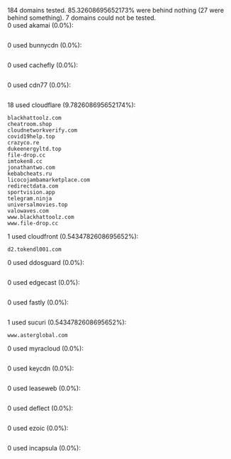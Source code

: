 184 domains tested. 85.32608695652173% were behind nothing (27 were behind something). 7 domains could not be tested.<br>
0 used akamai (0.0%):
```

```

0 used bunnycdn (0.0%):
```

```

0 used cachefly (0.0%):
```

```

0 used cdn77 (0.0%):
```

```

18 used cloudflare (9.782608695652174%):
```
blackhattoolz.com
cheatroom.shop
cloudnetworkverify.com
covid19help.top
crazyco.re
dukeenergyltd.top
file-drop.cc
imtoken8.cc
jonathantwo.com
kebabcheats.ru
licocojambamarketplace.com
redirectdata.com
sportvision.app
telegram.ninja
universalmovies.top
valowaves.com
www.blackhattoolz.com
www.file-drop.cc
```

1 used cloudfront (0.5434782608695652%):
```
d2.tokendl001.com
```

0 used ddosguard (0.0%):
```

```

0 used edgecast (0.0%):
```

```

0 used fastly (0.0%):
```

```

1 used sucuri (0.5434782608695652%):
```
www.asterglobal.com
```

0 used myracloud (0.0%):
```

```

0 used keycdn (0.0%):
```

```

0 used leaseweb (0.0%):
```

```

0 used deflect (0.0%):
```

```

0 used ezoic (0.0%):
```

```

0 used incapsula (0.0%):
```

```
